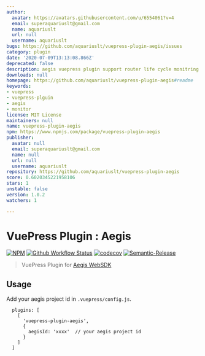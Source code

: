 ```yaml
---
author:
  avatar: https://avatars.githubusercontent.com/u/6554061?v=4
  email: superaquariuslt@gmail.com
  name: aquariuslt
  url: null
  username: aquariuslt
bugs: https://github.com/aquariuslt/vuepress-plugin-aegis/issues
category: plugin
date: '2020-07-09T13:13:08.866Z'
deprecated: false
description: aegis vuepress plugin support router life cycle monitring
downloads: null
homepage: https://github.com/aquariuslt/vuepress-plugin-aegis#readme
keywords:
- vuepress
- vuepress-plguin
- aegis
- monitor
license: MIT License
maintainers: null
name: vuepress-plugin-aegis
npm: https://www.npmjs.com/package/vuepress-plugin-aegis
publisher:
  avatar: null
  email: superaquariuslt@gmail.com
  name: null
  url: null
  username: aquariuslt
repository: https://github.com/aquariuslt/vuepress-plugin-aegis
score: 0.6020345221958106
stars: 1
unstable: false
version: 1.0.2
watchers: 1

---
```


# VuePress Plugin : Aegis


[![NPM](https://img.shields.io/npm/v/vuepress-plugin-aegis.svg)](https://www.npmjs.com/package/vuepress-plugin-aegis) 
[![Github Workflow Status](https://github.com/aquariuslt/vuepress-plugin-aegis/workflows/ci/badge.svg)](https://github.com/aquariuslt/vuepress-plugin-aegis) 
[![codecov](https://codecov.io/gh/aquariuslt/vuepress-plugin-aegis/branch/master/graph/badge.svg)](https://codecov.io/gh/aquariuslt/vuepress-plugin-aegis) 
[![Semantic-Release](https://img.shields.io/badge/%20%20%F0%9F%93%A6%F0%9F%9A%80-semantic--release-e10079.svg)](https://github.com/semantic-release/semantic-release)


> VuePress Plugin for [Aegis WebSDK](https://aegis.ivweb.io/#/)




## Usage

Add your aegis project id in `.vuepress/config.js`.

```
  plugins: [
    [
      'vuepress-plugin-aegis',
      {
        aegisId: 'xxxx'  // your aegis project id
      }
    ]
  ]
```
